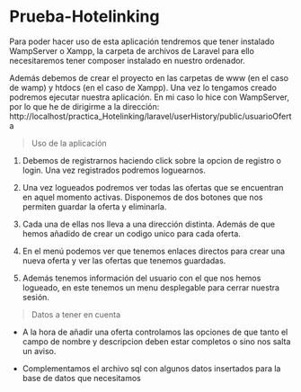 # Prueba-Hotelinking
Para poder hacer uso de esta aplicación tendremos que tener instalado WampServer o Xampp, la carpeta de archivos de Laravel para ello necesitaremos tener composer instalado en nuestro ordenador.

Además debemos de crear el proyecto en las carpetas de www (en el caso de wamp) y htdocs (en el caso de Xampp). Una vez lo tengamos creado podremos ejecutar nuestra aplicación. En mi caso lo hice con WampServer, por lo que he de dirigirme a la dirección: 
http://localhost/practica_Hotelinking/laravel/userHistory/public/usuarioOferta

> Uso de la aplicación

1. Debemos de registrarnos haciendo click sobre la opcion de registro o login. Una vez registrados podremos loguearnos.
 
2. Una vez logueados podremos ver todas las ofertas que se encuentran en aquel momento activas. Disponemos de dos botones que nos permiten   guardar la oferta y eliminarla.

3. Cada una de ellas nos lleva a una dirección distinta. Además de que hemos añadido de crear un codigo unico para cada oferta.

4. En el menú podemos ver que tenemos enlaces directos para crear una nueva oferta y ver las ofertas que tenemos guardadas. 

5. Además tenemos información del usuario con el que nos hemos logueado, en este tenemos un menu desplegable para cerrar nuestra sesión.

> Datos a tener en cuenta

- A la hora de añadir una oferta controlamos las opciones de que tanto el campo de nombre y descripcion deben estar completos o sino nos salta un aviso.

- Complementamos el archivo sql con algunos datos insertados para la base de datos que necesitamos


